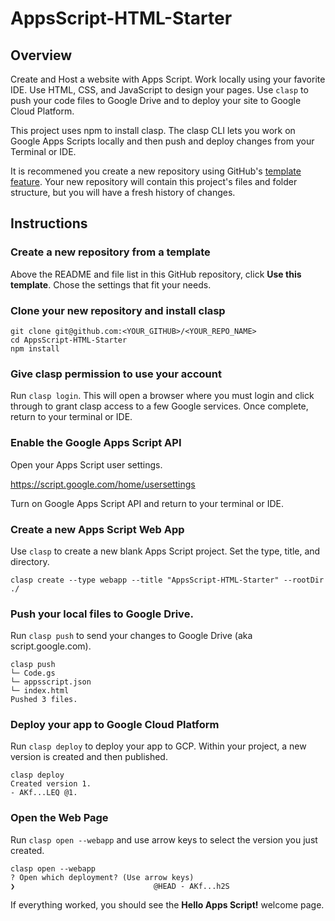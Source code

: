 # AppsScript-HTML-Starter
<h2>Overview</h2>

Create and Host a website with Apps Script. Work locally using your favorite IDE. Use HTML, CSS, and JavaScript to design your pages. Use `clasp` to push your code files to Google Drive and to deploy your site to Google Cloud Platform.

This project uses npm to install clasp. The clasp CLI lets you work on Google Apps Scripts locally and then push and deploy changes from your Terminal or IDE.

It is recommened you create a new repository using GitHub's <a href="https://help.github.com/en/github/creating-cloning-and-archiving-repositories/creating-a-repository-from-a-template">template feature</a>. Your new repository will contain this project's files and folder structure, but you will have a fresh history of changes.   

<h2>Instructions</h2>

<h3>Create a new repository from a template</h3>

Above the README and file list in this GitHub repository, click <b>Use this template</b>. Chose the settings that fit your needs.

<h3>Clone your new repository and install clasp</h3>

```
git clone git@github.com:<YOUR_GITHUB>/<YOUR_REPO_NAME>
cd AppsScript-HTML-Starter
npm install
```
<h3>Give clasp permission to use your account</h3>

Run `clasp login`. This will open a browser where you must login and click through to grant clasp access to a few Google services. Once complete, return to your terminal or IDE.

<h3>Enable the Google Apps Script API</h3>
Open your Apps Script user settings.

https://script.google.com/home/usersettings

Turn on Google Apps Script API and return to your terminal or IDE.

<h3>Create a new Apps Script Web App</h3>

Use `clasp` to create a new blank Apps Script project. Set the type, title, and directory.
```
clasp create --type webapp --title "AppsScript-HTML-Starter" --rootDir ./
```

<h3>Push your local files to Google Drive.</h3>

Run `clasp push` to send your changes to Google Drive (aka script.google.com).

```
clasp push
└─ Code.gs
└─ appsscript.json
└─ index.html
Pushed 3 files.
```
<h3>Deploy your app to Google Cloud Platform</h3>

Run `clasp deploy` to deploy your app to GCP. Within your project, a new version is created and then published.

```
clasp deploy
Created version 1.
- AKf...LEQ @1.
```
<h3>Open the Web Page</h3>

Run `clasp open --webapp` and use arrow keys to select the version you just created.

```
clasp open --webapp
? Open which deployment? (Use arrow keys)
❯                               @HEAD - AKf...h2S
```

If everything worked, you should see the <b>Hello Apps Script!</b> welcome page.